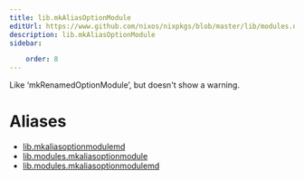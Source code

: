 ```yaml
---
title: lib.mkAliasOptionModule
editUrl: https://www.github.com/nixos/nixpkgs/blob/master/lib/modules.nix#L1250C25
description: lib.mkAliasOptionModule
sidebar:

    order: 8
---
```


Like ‘mkRenamedOptionModule’, but doesn't show a warning.


# Aliases

- [lib.mkaliasoptionmodulemd](/nix-doc-comments/reference/lib/lib-mkaliasoptionmodulemd)
- [lib.modules.mkaliasoptionmodule](/nix-doc-comments/reference/lib/modules/lib-modules-mkaliasoptionmodule)
- [lib.modules.mkaliasoptionmodulemd](/nix-doc-comments/reference/lib/modules/lib-modules-mkaliasoptionmodulemd)


